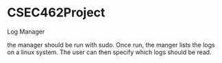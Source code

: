 # CSEC462Project
Log Manager


the manager should be run with sudo. Once run, the manger lists the logs on a linux system. The user can then specify which logs should be read.
